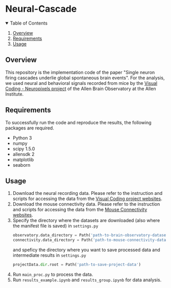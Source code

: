 # Neural-Cascade
<!-- TABLE OF CONTENTS -->
<details open="open">
  <summary>Table of Contents</summary>
  <ol>
    <li>
      <a href="#overview">Overview</a>
    </li>
    <li>
      <a href="#requirements">Requirements</a>
    </li>
    <li>
      <a href="#usage">Usage</a>
    </li>
  </ol>
</details>


<!-- ABOUT THE PROJECT -->
## Overview
This repository is the implementation code of the paper "Single neuron firing cascades underlie global spontaneous brain events". For the analysis, we used neural and behavioral signals recorded from mice by the [Visual Coding - Neuropixels project](https://portal.brain-map.org/explore/circuits/visual-coding-neuropixels) of the Allen Brain Observatory at the Allen Institute. 

<!-- GETTING STARTED -->
## Requirements

To successfully run the code and reproduce the results, the following packages are required.
* Python 3
* numpy
* scipy 1.5.0
* allensdk 2
* matplotlib
* seaborn

## Usage
1. Download the neural recording data. Please refer to the instruction and scripts for accessing the data from the [Visual Coding project websites](https://allensdk.readthedocs.io/en/latest/visual_coding_neuropixels.html).
2. Download the mouse connectivity data. Please refer to the instruction and scripts for accessing the data from the [Mouse Connectivity websites](https://allensdk.readthedocs.io/en/latest/connectivity.html).
3. Specify the directory where the datasets are downloaded (also where the manifest file is saved) in `settings.py`
   ```py
   observatory.data_directory = Path('path-to-brain-observatory-dataset')
   connectivity.data_directory = Path('path-to-mouse-connectivity-dataset')
   ```
   and speficy the directory where you want to save processed data and intermediate results in `settings.py`
   ```py
   projectData.dir.root = Path('path-to-save-project-data')
   ```
 4. Run `main_proc.py` to process the data.
 5. Run `results_example.ipynb` and `results_group.ipynb` for data analysis.
